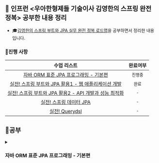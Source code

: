 ## 🍃 인프런 <우아한형제들 기술이사 김영한의 스프링 완전 정복> 공부한 내용 정리 

- 🎓[김영한의 스프링 부트와 JPA 실무 완전 정복 로드맵](https://www.inflearn.com/roadmaps/149)을 공부하면서 정리한 내용입니다.

### 📅진행 사항
| 수업 리스트 | 완료여부 |
| :---: |:---: |
| [자바 ORM 표준 JPA 프로그래밍 - 기본편](https://www.inflearn.com/course/ORM-JPA-Basic/dashboard)  | `진행중` |
| [실전! 스프링 부트와 JPA 활용1 - 웹 애플리케이션 개발](https://www.inflearn.com/course/%EC%8A%A4%ED%94%84%EB%A7%81%EB%B6%80%ED%8A%B8-JPA-%ED%99%9C%EC%9A%A9-1) | `완료` |
| [실전! 스프링 부트와 JPA 활용2 - API 개발과 성능 최적화](https://www.inflearn.com/course/%EC%8A%A4%ED%94%84%EB%A7%81%EB%B6%80%ED%8A%B8-JPA-API%EA%B0%9C%EB%B0%9C-%EC%84%B1%EB%8A%A5%EC%B5%9C%EC%A0%81%ED%99%94) | `-`|
| [실전! 스프링 데이터 JPA](https://www.inflearn.com/course/%EC%8A%A4%ED%94%84%EB%A7%81-%EB%8D%B0%EC%9D%B4%ED%84%B0-JPA-%EC%8B%A4%EC%A0%84) | `-`|
| [실전! Querydsl](https://www.inflearn.com/course/Querydsl-%EC%8B%A4%EC%A0%84) | `-` |



## 📝공부
<details>
<summary><h3>자바 ORM 표준 JPA 프로그래밍 - 기본편</h3></summary>

- [영속성 관리 - 내부 동작 방식](https://github.com/jangwon3828/JPA-Study/blob/main/%EC%9E%90%EB%B0%94%20ORM%20%ED%91%9C%EC%A4%80%20JPA%20%ED%94%84%EB%A1%9C%EA%B7%B8%EB%9E%98%EB%B0%8D%20-%20%EA%B8%B0%EB%B3%B8%ED%8E%B8/%EC%98%81%EC%86%8D%EC%84%B1%20%EA%B4%80%EB%A6%AC%20-%20%EB%82%B4%EB%B6%80%20%EB%8F%99%EC%9E%91%20%EB%B0%A9%EC%8B%9D.md)
 
 - [엔티티 매핑](https://github.com/jangwon3828/JPA-Study/blob/main/%EC%9E%90%EB%B0%94%20ORM%20%ED%91%9C%EC%A4%80%20JPA%20%ED%94%84%EB%A1%9C%EA%B7%B8%EB%9E%98%EB%B0%8D%20-%20%EA%B8%B0%EB%B3%B8%ED%8E%B8/%EC%97%94%ED%8B%B0%ED%8B%B0%20%EB%A7%A4%ED%95%91.md)
 
  - [연관관계 매핑]( https://github.com/jangwon3828/JPA-Study/blob/main/%EC%9E%90%EB%B0%94%20ORM%20%ED%91%9C%EC%A4%80%20JPA%20%ED%94%84%EB%A1%9C%EA%B7%B8%EB%9E%98%EB%B0%8D%20-%20%EA%B8%B0%EB%B3%B8%ED%8E%B8/%EC%97%94%ED%8B%B0%ED%8B%B0%20%EB%A7%A4%ED%95%91.md)  
  
  - [고급 매핑]( https://github.com/jangwon3828/JPA-Study/blob/main/%EC%9E%90%EB%B0%94%20ORM%20%ED%91%9C%EC%A4%80%20JPA%20%ED%94%84%EB%A1%9C%EA%B7%B8%EB%9E%98%EB%B0%8D%20-%20%EA%B8%B0%EB%B3%B8%ED%8E%B8/%EA%B3%A0%EA%B8%89%EB%A7%A4%ED%95%91.md)

    
 </details>
 

 
 

